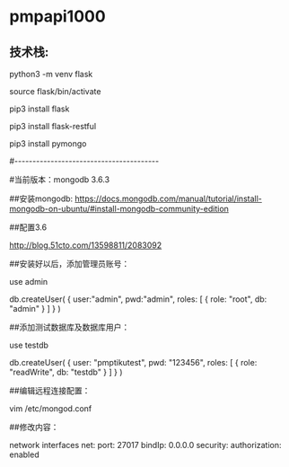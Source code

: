 # pmpapi1000

## 技术栈:

python3 -m venv flask

source flask/bin/activate

pip3 install flask

pip3 install flask-restful

pip3 install pymongo

#----------------------------------------

#当前版本：mongodb 3.6.3

##安装mongodb:
https://docs.mongodb.com/manual/tutorial/install-mongodb-on-ubuntu/#install-mongodb-community-edition



##配置3.6

http://blog.51cto.com/13598811/2083092

##安装好以后，添加管理员账号：

use admin

db.createUser(
{
	user:"admin",
	pwd:"admin",
	roles: [ { role: "root", db: "admin" } ]
}
)


##添加测试数据库及数据库用户：

use testdb

db.createUser(
{
    user: "pmptikutest",
    pwd: "123456",
    roles: [ { role: "readWrite", db: "testdb" } ]
}
)


##编辑远程连接配置：

vim /etc/mongod.conf

##修改内容：

 network interfaces
net:
  port: 27017
  bindIp: 0.0.0.0
security:
  authorization: enabled